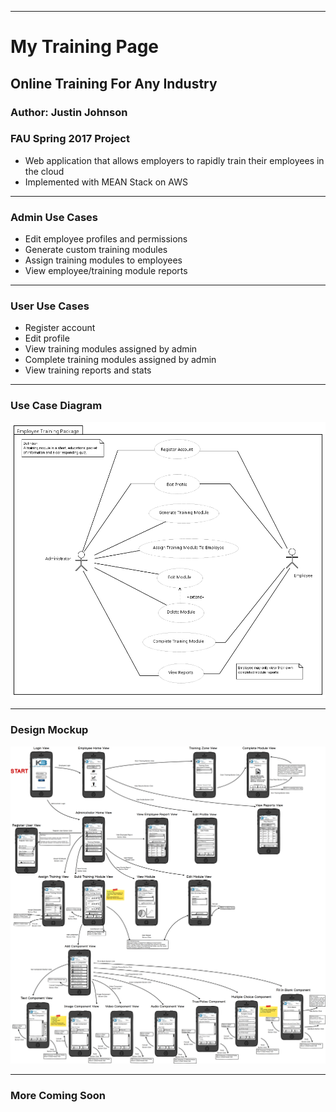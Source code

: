 ---------------------------------------------------------------------------------------------------------------

# My Training Page
## Online Training For Any Industry
### Author: Justin Johnson
### FAU Spring 2017 Project
- Web application that allows employers to rapidly train their employees in the cloud
- Implemented with MEAN Stack on AWS

---------------------------------------------------------------------------------------------------------------

### Admin Use Cases
- Edit employee profiles and permissions
- Generate custom training modules
- Assign training modules to employees
- View employee/training module reports

---------------------------------------------------------------------------------------------------------------

### User Use Cases
- Register account
- Edit profile
- View training modules assigned by admin
- Complete training modules assigned by admin
- View training reports and stats

---------------------------------------------------------------------------------------------------------------

### Use Case Diagram
![alt tag](TrainingApplication_UseCaseDiagram.png)

---------------------------------------------------------------------------------------------------------------

### Design Mockup

![alt tag](Application_MockUp_Image.png)

---------------------------------------------------------------------------------------------------------------

### More Coming Soon